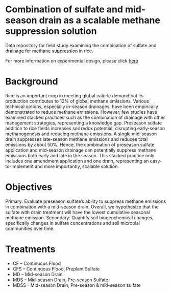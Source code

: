 # Combination of sulfate and mid-season drain as a scalable methane suppression solution
Data repository for field study examining the combination of sulfate and drainage for methane suppression in rice.

For more information on experimental design, please click [here](https://hackmd.io/@xiaozhangzhang/H1OTfJI3yg)

# Background
Rice is an important crop in meeting global calorie demand but its production contributes to 12% of global methane emissions. Various technical options, especially in-season drainages, have been empirically demonstrated to reduce methane emissions. However, few studies have examined stacked practices such as the combination of drainage with other management strategies, representing a knowledge gap. Preseason sulfate addition to rice fields increases soil redox potential, disrupting early-season methanogenesis and reducing methane emissions. A single mid-season drain suppresses late-season methane emissions and reduces total emissions by about 50%. Hence, the combination of preseason sulfate application and mid-season drainage can potentially suppress methane emissions both early and late in the season. This stacked practice only includes one amendment application and one drain, representing an easy-to-implement and more importantly, scalable solution.

# Objectives
Primary: Evaluate preseason sulfate’s ability to suppress methane emissions in combination with a mid-season drain. Overall, we hypothesize that the sulfate with drain treatment will have the lowest cumulative seasonal methane emission.
Secondary: Quantify soil biogeochemical changes, specifically changes in sulfate concentrations and soil microbial communities over time.
# Treatments
* CF – Continuous Flood
* CFS – Continuous Flood, Preplant Sulfate
* MD – Mid-season Drain
* MDS – Mid-season Drain, Pre-season Sulfate
* MDSS - Mid-season Drain, Pre-season & mid-season sulfate
